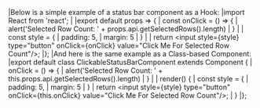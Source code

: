 <framework-specific-section frameworks="react">
|Below is a simple example of a status bar component as a Hook:
</framework-specific-section>

<framework-specific-section frameworks="react">
<snippet transform={false} language="jsx">
|import React from 'react';
|
|export default props => {
|    const onClick = () => {
|        alert('Selected Row Count: ' + props.api.getSelectedRows().length)
|    }
|
|    const style = {
|        padding: 5,
|        margin: 5
|    }
|
|    return &lt;input style={style} type="button" onClick={onClick} value="Click Me For Selected Row Count"/>;
|};
</snippet>
</framework-specific-section>

<framework-specific-section frameworks="react">
|And here is the same example as a Class-based Component:
</framework-specific-section>

<framework-specific-section frameworks="react">
<snippet transform={false} language="jsx">
|export default class ClickableStatusBarComponent extends Component {
|    onClick = () =>  {
|        alert('Selected Row Count: ' + this.props.api.getSelectedRows().length)
|    }
|
|    render() {
|        const style = {
|            padding: 5,
|            margin: 5
|        }
|        return &lt;input style={style} type="button" onClick={this.onClick} value="Click Me For Selected Row Count"/>;
|    }
|};
</snippet>
</framework-specific-section>
